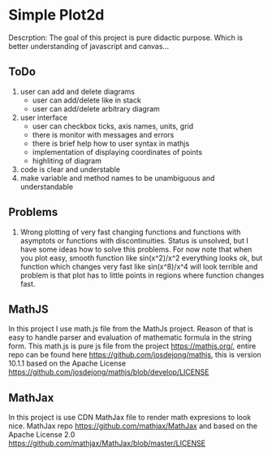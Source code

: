 # Simple Plot2d
Descrption: The goal of this project is pure didactic purpose. Which is better understanding of javascript and canvas...
## ToDo
1. user can add and delete diagrams
    - user can add/delete like in stack
    - user can add/delete arbitrary diagram
2. user interface
    - user can checkbox ticks, axis names, units, grid
    - there is monitor with messages and errors
    - there is brief help how to user syntax in mathjs
    - implementation of displaying coordinates of points
    - highliting of diagram
3. code is clear and understable
4. make variable and method names to be unambiguous and understandable
## Problems
1. Wrong plotting of very fast changing functions and functions with asymptots or functions with discontinuities. Status is unsolved, but I have some ideas how to solve this problems. For now note that when you plot easy, smooth function like sin(x^2)/x^2 everything looks ok, but function which changes very fast like sin(x^8)/x^4 will look terrible and problem is that plot has to little points in regions where function changes fast.
## MathJS
In this project I use math.js file from the MathJs project. Reason of that is easy to handle parser and evaluation of mathematic formula in the string form.
This math.js is pure js file from the project https://mathjs.org/, entire repo can be found here https://github.com/josdejong/mathjs, this is version 10.1.1 based on the Apache License https://github.com/josdejong/mathjs/blob/develop/LICENSE
## MathJax
In this project is use CDN MathJax file to render math expresions to look nice. MathJax repo https://github.com/mathjax/MathJax and based on the Apache License 2.0 https://github.com/mathjax/MathJax/blob/master/LICENSE
